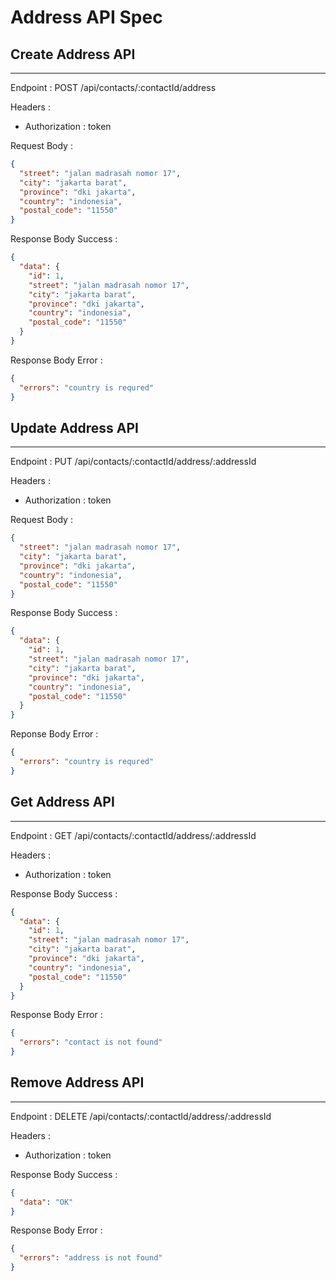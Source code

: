 # Address API Spec

## Create Address API

---

Endpoint : POST /api/contacts/:contactId/address

Headers :

- Authorization : token

Request Body :

```json
{
  "street": "jalan madrasah nomor 17",
  "city": "jakarta barat",
  "province": "dki jakarta",
  "country": "indonesia",
  "postal_code": "11550"
}
```

Response Body Success :

```json
{
  "data": {
    "id": 1,
    "street": "jalan madrasah nomor 17",
    "city": "jakarta barat",
    "province": "dki jakarta",
    "country": "indonesia",
    "postal_code": "11550"
  }
}
```

Response Body Error :

```json
{
  "errors": "country is requred"
}
```

## Update Address API

---

Endpoint : PUT /api/contacts/:contactId/address/:addressId

Headers :

- Authorization : token

Request Body :

```json
{
  "street": "jalan madrasah nomor 17",
  "city": "jakarta barat",
  "province": "dki jakarta",
  "country": "indonesia",
  "postal_code": "11550"
}
```

Response Body Success :

```json
{
  "data": {
    "id": 1,
    "street": "jalan madrasah nomor 17",
    "city": "jakarta barat",
    "province": "dki jakarta",
    "country": "indonesia",
    "postal_code": "11550"
  }
}
```

Reponse Body Error :

```json
{
  "errors": "country is requred"
}
```

## Get Address API

---

Endpoint : GET /api/contacts/:contactId/address/:addressId

Headers :

- Authorization : token

Response Body Success :

```json
{
  "data": {
    "id": 1,
    "street": "jalan madrasah nomor 17",
    "city": "jakarta barat",
    "province": "dki jakarta",
    "country": "indonesia",
    "postal_code": "11550"
  }
}
```

Response Body Error :

```json
{
  "errors": "contact is not found"
}
```

## Remove Address API

---

Endpoint : DELETE /api/contacts/:contactId/address/:addressId

Headers :

- Authorization : token

Response Body Success :

```json
{
  "data": "OK"
}
```

Response Body Error :

```json
{
  "errors": "address is not found"
}
```
